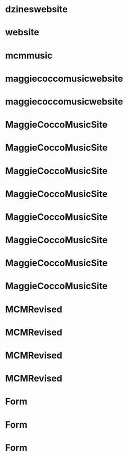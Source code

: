 # dzineswebsite
# website
# mcmmusic
# maggiecoccomusicwebsite
# maggiecoccomusicwebsite
# MaggieCoccoMusicSite
# MaggieCoccoMusicSite
# MaggieCoccoMusicSite
# MaggieCoccoMusicSite
# MaggieCoccoMusicSite
# MaggieCoccoMusicSite
# MaggieCoccoMusicSite
# MaggieCoccoMusicSite
# MCMRevised
# MCMRevised
# MCMRevised
# MCMRevised
# Form
# Form
# Form
